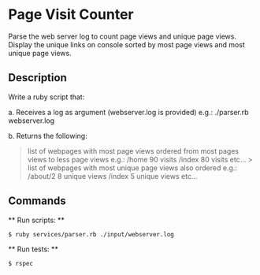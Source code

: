 # Page Visit Counter
Parse the web server log to count page views and unique page views. Display the unique links on console sorted by most page views and most unique page views.

## Description
Write a ruby script that:

a. Receives a log as argument (webserver.log is provided)
e.g.: ./parser.rb webserver.log

b. Returns the following:
> list of webpages with most page views ordered from most pages views to less page views
e.g.:
/home 90 visits /index 80 visits etc... > list of webpages with most
unique page views also ordered
e.g.:
/about/2 8 unique views
/index 5 unique views etc...

## Commands
** Run scripts: **
```bash
$ ruby services/parser.rb ./input/webserver.log
```

** Run tests: **
```bash
$ rspec
```
